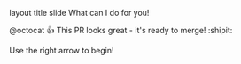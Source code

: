 layout	title
slide
What can I do for you!

@octocat 👍 This PR looks great - it's ready to merge! :shipit:

Use the right arrow to begin!
